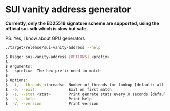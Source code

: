 # SUI vanity address generator

**Currently, only the ED25519 signature scheme are supported, using the official sui-sdk which is slow but safe.**

PS. Yes, I know about GPU generators.

```bash
./target/release/sui-vanity-address --help

$ Usage: sui-vanity-address [OPTIONS] <prefix>
$
$ Arguments:
$   <prefix>  The hex prefix need to match
$
$ Options:
$  -t, --threads <threads>  Number of threads for lookup [default: all cpus]
$  -e, --exit               Exit on first match
$  -s, --stat <stat>        Print genrate stats every X seconds [default: 10]
$  -h, --help               Print help
$  -V, --version            Print version
```